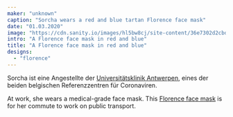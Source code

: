 ```yaml
---
maker: "unknown"
caption: "Sorcha wears a red and blue tartan Florence face mask"
date: "01.03.2020"
image: "https://cdn.sanity.io/images/hl5bw8cj/site-content/36e7302d2cbddb4d0d739d8c25e7b0c388c1fee9-2000x1500.jpg"
intro: "A Florence face mask in red and blue"
title: "A Florence face mask in red and blue"
designs:
  - "florence"
---
```


Sorcha ist eine Angestellte der [Universitätsklinik Antwerpen](https://www.uza.be/), eines der beiden belgischen Referenzzentren für Coronaviren.

At work, she wears a medical-grade face mask. This [Florence face mask](/designs/florence/) is for her commute to work on public transport.



